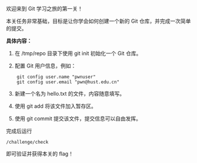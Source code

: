 欢迎来到 Git 学习之旅的第一关！

本关任务非常基础，目标是让你学会如何创建一个新的 Git 仓库，并完成一次简单的提交。

**具体内容：**

1. 在 /tmp/repo 目录下使用 git init 初始化一个 Git 仓库。

2. 配置 Git 用户信息，例如：
```
    git config user.name "pwnuser"
    git config user.email "pwn@hust.edu.cn"
```
3. 新建一个名为 hello.txt 的文件，内容随意填写。

4. 使用 git add 将该文件加入暂存区。

5. 使用 git commit 提交该文件，提交信息可以自由发挥。

完成后运行 
```
/challenge/check 
```
即可验证并获得本关的 flag！